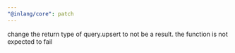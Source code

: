 ```yaml
---
"@inlang/core": patch
---
```


change the return type of query.upsert to not be a result. the function is not expected to fail
